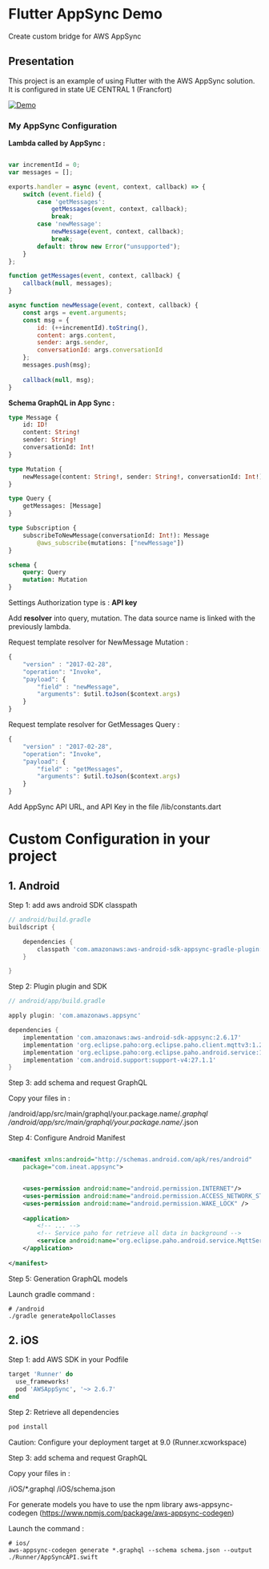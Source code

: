 # Flutter AppSync Demo

Create custom bridge for AWS AppSync

## Presentation

This project is an example of using Flutter with the AWS AppSync solution. It is configured in state UE CENTRAL 1 (Francfort)

[![Demo](https://github.com/ineat/flutter-aws-appsync-sample/blob/master/media/demo.gif)](https://github.com/ineat/flutter-aws-appsync-sample/blob/master/media/demo.mp4)

### My AppSync Configuration

**Lambda called by AppSync :** 
```javascript

var incrementId = 0;
var messages = [];

exports.handler = async (event, context, callback) => {
    switch (event.field) {
        case 'getMessages':
            getMessages(event, context, callback);
            break;
        case 'newMessage':
            newMessage(event, context, callback);
            break;
        default: throw new Error("unsupported");
    }
};

function getMessages(event, context, callback) {
    callback(null, messages);
}

async function newMessage(event, context, callback) {
    const args = event.arguments;
    const msg = {
        id: (++incrementId).toString(),
        content: args.content,
        sender: args.sender,
        conversationId: args.conversationId
    };
    messages.push(msg);
    
    callback(null, msg);
}
```

**Schema GraphQL in App Sync :** 

```graphql
type Message {
	id: ID!
	content: String!
	sender: String!
	conversationId: Int!
}

type Mutation {
	newMessage(content: String!, sender: String!, conversationId: Int!): Message
}

type Query {
	getMessages: [Message]
}

type Subscription {
	subscribeToNewMessage(conversationId: Int!): Message
		@aws_subscribe(mutations: ["newMessage"])
}

schema {
	query: Query
	mutation: Mutation
}
```

Settings Authorization type is : **API key**

Add **resolver** into query, mutation. The data source name  is linked with the previously lambda.

Request template resolver for NewMessage Mutation :
```javascript
{
    "version" : "2017-02-28",
    "operation": "Invoke",
    "payload": {
    	"field" : "newMessage",
        "arguments": $util.toJson($context.args)
    }
}
```

Request template resolver for GetMessages Query :
```javascript
{
    "version" : "2017-02-28",
    "operation": "Invoke",
    "payload": {
    	"field" : "getMessages",
        "arguments": $util.toJson($context.args)
    }
}
```

Add AppSync API URL, and API Key in the file /lib/constants.dart

# Custom Configuration in your project

## 1. Android

Step 1: add aws android SDK classpath


```groovy
// android/build.gradle
buildscript {

    dependencies {
        classpath 'com.amazonaws:aws-android-sdk-appsync-gradle-plugin:2.6.17'
    }

}

```

Step 2: Plugin plugin and SDK

```groovy
// android/app/build.gradle

apply plugin: 'com.amazonaws.appsync'

dependencies {
    implementation 'com.amazonaws:aws-android-sdk-appsync:2.6.17'
    implementation 'org.eclipse.paho:org.eclipse.paho.client.mqttv3:1.2.0'
    implementation 'org.eclipse.paho:org.eclipse.paho.android.service:1.1.1'
    implementation 'com.android.support:support-v4:27.1.1'
}
```

Step 3: add schema and request GraphQL

Copy your files in :

/android/app/src/main/graphql/your.package.name/*.graphql
/android/app/src/main/graphql/your.package.name/*.json


Step 4: Configure Android Manifest
```xml

<manifest xmlns:android="http://schemas.android.com/apk/res/android"
    package="com.ineat.appsync">


    <uses-permission android:name="android.permission.INTERNET"/>
    <uses-permission android:name="android.permission.ACCESS_NETWORK_STATE" />
    <uses-permission android:name="android.permission.WAKE_LOCK" />
    
    <application>
        <!-- ... -->
        <!-- Service paho for retrieve all data in background -->
        <service android:name="org.eclipse.paho.android.service.MqttService" />
    </application>
    
</manifest>
```
Step 5: Generation GraphQL models

Launch gradle command : 

```shell
# /android
./gradle generateApolloClasses
```

## 2. iOS

Step 1: add AWS SDK in your Podfile

```ruby
target 'Runner' do
  use_frameworks!
  pod 'AWSAppSync', '~> 2.6.7'
end
```

Step 2: Retrieve all dependencies
```ruby
pod install
```

Caution: Configure your deployment target at 9.0 (Runner.xcworkspace)

Step 3: add schema and request GraphQL

Copy your files in :

/iOS/*.graphql
/iOS/schema.json


For generate models you have to use the npm library aws-appsync-codegen (https://www.npmjs.com/package/aws-appsync-codegen)

Launch the command :

```shell
# ios/
aws-appsync-codegen generate *.graphql --schema schema.json --output ./Runner/AppSyncAPI.swift
```

